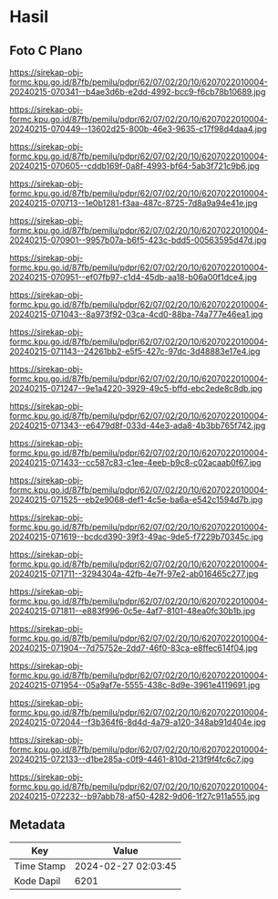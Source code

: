 # Hasil

## Foto C Plano

https://sirekap-obj-formc.kpu.go.id/87fb/pemilu/pdpr/62/07/02/20/10/6207022010004-20240215-070341--b4ae3d6b-e2dd-4992-bcc9-f6cb78b10689.jpg

https://sirekap-obj-formc.kpu.go.id/87fb/pemilu/pdpr/62/07/02/20/10/6207022010004-20240215-070449--13602d25-800b-46e3-9635-c17f98d4daa4.jpg

https://sirekap-obj-formc.kpu.go.id/87fb/pemilu/pdpr/62/07/02/20/10/6207022010004-20240215-070605--cddb169f-0a8f-4993-bf64-5ab3f721c9b6.jpg

https://sirekap-obj-formc.kpu.go.id/87fb/pemilu/pdpr/62/07/02/20/10/6207022010004-20240215-070713--1e0b1281-f3aa-487c-8725-7d8a9a94e41e.jpg

https://sirekap-obj-formc.kpu.go.id/87fb/pemilu/pdpr/62/07/02/20/10/6207022010004-20240215-070901--9957b07a-b6f5-423c-bdd5-00563595d47d.jpg

https://sirekap-obj-formc.kpu.go.id/87fb/pemilu/pdpr/62/07/02/20/10/6207022010004-20240215-070951--ef07fb97-c1d4-45db-aa18-b06a00f1dce4.jpg

https://sirekap-obj-formc.kpu.go.id/87fb/pemilu/pdpr/62/07/02/20/10/6207022010004-20240215-071043--8a973f92-03ca-4cd0-88ba-74a777e46ea1.jpg

https://sirekap-obj-formc.kpu.go.id/87fb/pemilu/pdpr/62/07/02/20/10/6207022010004-20240215-071143--24261bb2-e5f5-427c-97dc-3d48883e17e4.jpg

https://sirekap-obj-formc.kpu.go.id/87fb/pemilu/pdpr/62/07/02/20/10/6207022010004-20240215-071247--9e1a4220-3929-49c5-bffd-ebc2ede8c8db.jpg

https://sirekap-obj-formc.kpu.go.id/87fb/pemilu/pdpr/62/07/02/20/10/6207022010004-20240215-071343--e6479d8f-033d-44e3-ada8-4b3bb765f742.jpg

https://sirekap-obj-formc.kpu.go.id/87fb/pemilu/pdpr/62/07/02/20/10/6207022010004-20240215-071433--cc587c83-c1ee-4eeb-b9c8-c02acaab0f67.jpg

https://sirekap-obj-formc.kpu.go.id/87fb/pemilu/pdpr/62/07/02/20/10/6207022010004-20240215-071525--eb2e9068-def1-4c5e-ba6a-e542c1594d7b.jpg

https://sirekap-obj-formc.kpu.go.id/87fb/pemilu/pdpr/62/07/02/20/10/6207022010004-20240215-071619--bcdcd390-39f3-49ac-9de5-f7229b70345c.jpg

https://sirekap-obj-formc.kpu.go.id/87fb/pemilu/pdpr/62/07/02/20/10/6207022010004-20240215-071711--3294304a-42fb-4e7f-97e2-ab016465c277.jpg

https://sirekap-obj-formc.kpu.go.id/87fb/pemilu/pdpr/62/07/02/20/10/6207022010004-20240215-071811--e883f996-0c5e-4af7-8101-48ea0fc30b1b.jpg

https://sirekap-obj-formc.kpu.go.id/87fb/pemilu/pdpr/62/07/02/20/10/6207022010004-20240215-071904--7d75752e-2dd7-46f0-83ca-e8ffec614f04.jpg

https://sirekap-obj-formc.kpu.go.id/87fb/pemilu/pdpr/62/07/02/20/10/6207022010004-20240215-071954--05a9af7e-5555-438c-8d9e-3961e4119691.jpg

https://sirekap-obj-formc.kpu.go.id/87fb/pemilu/pdpr/62/07/02/20/10/6207022010004-20240215-072044--f3b364f6-8d4d-4a79-a120-348ab91d404e.jpg

https://sirekap-obj-formc.kpu.go.id/87fb/pemilu/pdpr/62/07/02/20/10/6207022010004-20240215-072133--d1be285a-c0f9-4461-810d-213f9f4fc6c7.jpg

https://sirekap-obj-formc.kpu.go.id/87fb/pemilu/pdpr/62/07/02/20/10/6207022010004-20240215-072232--b97abb78-af50-4282-9d06-1f27c911a555.jpg


## Metadata

| Key        | Value               |
| ---------- | ------------------- |
| Time Stamp | 2024-02-27 02:03:45 |
| Kode Dapil | 6201                |



